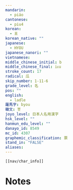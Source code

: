 ```yaml
---
mandarin:
  - piáo
cantonese:
  - piu4
korean:
  - 표
korean_native: ""
japanese:
  - HYOU
japanese_nanori: ""
vietnamese:
middle_chinese_initial: b
middle_chinese_final: iᴇu
stroke_count: 17
radical: 瓜
skip_number: 1-11-6
grade_level: 名
pos: ""
english:
  - ladle
羅馬字: byou
韓文: 뵷
joyo_level: 日本人名用漢字
hsk_level: ""
hanmun_edu_level: ""
danayo_id: 8549
mc_id: 4307
graphemic_classification: 票
stand_in: "FALSE"
aliases:
---
```

```meta-bind-embed
[[nav/char_info]]
```

# Notes
